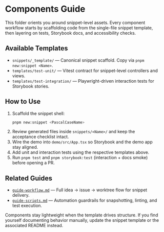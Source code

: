 # Components Guide

This folder orients you around snippet-level assets. Every component workflow starts by scaffolding code from the single-file snippet template, then layering on tests, Storybook docs, and accessibility checks.

## Available Templates

- `snippets/_template/` — Canonical snippet scaffold. Copy via `pnpm new:snippet <Name>`.
- `templates/test-unit/` — Vitest contract for snippet-level controllers and views.
- `templates/test-integration/` — Playwright-driven interaction tests for Storybook stories.

## How to Use

1. Scaffold the snippet shell:
   ```bash
   pnpm new:snippet <PascalCaseName>
   ```
2. Review generated files inside `snippets/<Name>/` and keep the acceptance checklist intact.
3. Wire the demo into `demo/src/App.tsx` so Storybook and the demo app stay aligned.
4. Add unit and interaction tests using the respective templates above.
5. Run `pnpm test` and `pnpm storybook:test` (interaction + docs smoke) before opening a PR.

## Related Guides

- [`guide-workflow.md`](../guide-workflow.md) — Full idea → issue → worktree flow for snippet delivery.
- [`guide-scripts.md`](../guide-scripts.md) — Automation guardrails for snapshotting, linting, and test execution.

Components stay lightweight when the template drives structure. If you find yourself documenting behavior manually, update the snippet template or the associated README instead.
